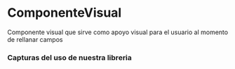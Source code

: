 # ComponenteVisual
Componente visual que sirve como apoyo visual para el usuario al momento de rellanar campos



### Capturas del uso de nuestra libreria


